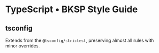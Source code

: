 # TypeScript • BKSP Style Guide

## tsconfig

Extends from the `@tsconfig/strictest`, preserving almost all rules with minor overrides.
